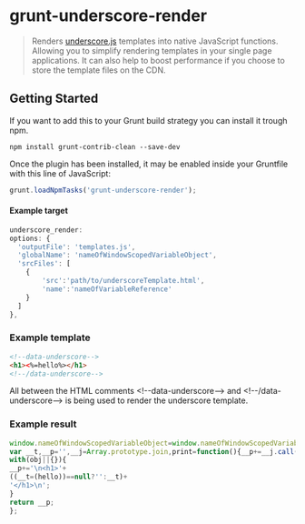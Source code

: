 # grunt-underscore-render

> Renders <a href="http://underscorejs.org/">underscore.js</a> templates into native JavaScript functions. Allowing you to simplify rendering templates in your single page applications. It can also help to boost performance if you choose to store the template files on the CDN.

## Getting Started
If you want to add this to your Grunt build strategy you can install it trough npm.

```shell
npm install grunt-contrib-clean --save-dev
```

Once the plugin has been installed, it may be enabled inside your Gruntfile with this line of JavaScript:

```js
grunt.loadNpmTasks('grunt-underscore-render');
```

#### Example target

```js
underscore_render:
options: {
  'outputFile': 'templates.js',
  'globalName': 'nameOfWindowScopedVariableObject',
  'srcFiles': [
    {
    	'src':'path/to/underscoreTemplate.html',
	    'name':'nameOfVariableReference'
	}
  ]
},
```

### Example template
```html
<!--data-underscore-->
<h1><%=hello%></h1>
<!--/data-underscore-->
```

All between the HTML comments &lt;!--data-underscore--&gt; and &lt;!--/data-underscore--&gt; is being used to render the underscore template.

### Example result
```js
window.nameOfWindowScopedVariableObject=window.nameOfWindowScopedVariableObject||{};window.nameOfWindowScopedVariableObject.nameOfVariableReference=function(obj){
var __t,__p='',__j=Array.prototype.join,print=function(){__p+=__j.call(arguments,'');};
with(obj||{}){
__p+='\n<h1>'+
((__t=(hello))==null?'':__t)+
'</h1>\n';
}
return __p;
};
```